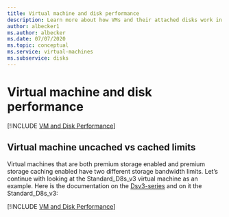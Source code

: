 ```yaml
---
title: Virtual machine and disk performance
description: Learn more about how VMs and their attached disks work in combination for performance 
author: albecker1
ms.author: albecker
ms.date: 07/07/2020
ms.topic: conceptual
ms.service: virtual-machines
ms.subservice: disks
---
```

# Virtual machine and disk performance
[!INCLUDE [VM and Disk Performance](../../../includes/virtual-machine-disk-performance.md)]

## Virtual machine uncached vs cached limits
 Virtual machines that are both premium storage enabled and premium storage caching enabled have two different storage bandwidth limits. Let’s continue with looking at the Standard_D8s_v3 virtual machine as an example. Here is the documentation on the [Dsv3-series](../dv3-dsv3-series.md) and on it the Standard_D8s_v3:

[!INCLUDE [VM and Disk Performance](../../../includes/virtual-machine-disk-performance-2.md)]

